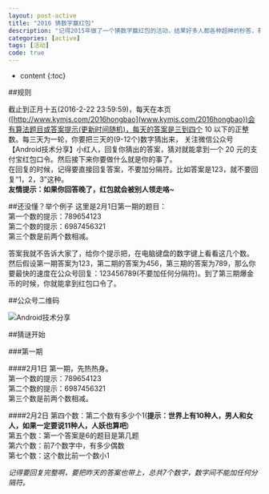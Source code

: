 ```yaml
---
layout: post-active
title: "2016 猜数字赢红包"
description: "记得2015年做了一个猜数字赢红包的活动，结果好多人都各种超神的秒答，有一次还找出了题目的一个 BUG 。就是每三天一轮，根据每天的提示猜出数字是什么，然后最快的三个人就有现金红包拿，然后一下子好多人都参与进来了。这么好的一个活动，今年当然要继续。    "
categories: [active]
tags: [活动]
code: true
---
```

* content
{:toc}

##规则

 截止到正月十五(2016-2-22 23:59:59)，每天在本页([http://www.kymjs.com/2016hongbao](www.kymjs.com/2016hongbao))会有算法题目或答案提示(更新时间随机)，每天的答案是三到四个 10 以下的正整数。每三天为一轮，你要把三天的(9-12个)数字猜出来，
关注微信公众号【Android技术分享】小红人，回复你猜出的答案，猜对就能拿到一个 20 元的支付宝红包口令。然后接下来你要做什么就是你的事了。    
在回复的时候，记得要直接回复答案，不要加分隔符。比如答案是123，就不要回复“1，2，3”这种。  
**友情提示：如果你回答晚了，红包就会被别人领走咯~**

##还没懂？举个例子
这里是2月1日第一期的题目：  
第一个数的提示：789654123    
第二个数的提示：6987456321    
第三个数是前两个数相减。   

答案我就不告诉大家了，给你个提示把，在电脑键盘的数字键上看看这几个数。  
然后假设第一期答案为123，第二期的答案为456，第三期的答案为789，那么你要最快的速度在公众号回复：123456789(不要加任何分隔符)。到了第三期爆金币的时候，你就能拿到红包口令了。

##公众号二维码  

![Android技术分享](http://www.kymjs.com/images/qrcode.jpg)

##猜谜开始

###第一期

####2月1日
第一期，先热热身。  
第一个数的提示：789654123  
第二个数的提示：6987456321  
第三个数是前两个数相减。  

####2月2日
第四个数：第二个数有多少个1(**提示：世界上有10种人，男人和女人，如果一定要说11种人，人妖也算吧**)    
第五个数：第一个答案是6的题目是第几题  
第六个数：前7个数字中，有多少偶数  
第七个数：这个数比前一个数小1  

*记得要回复完整啊，要把昨天的答案也带上，总共7个数字，数字间不能加任何分隔符。*  
